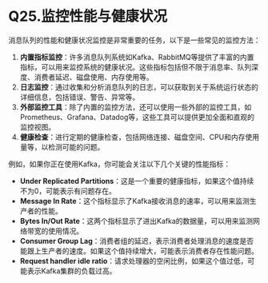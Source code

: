# Q25.监控性能与健康状况

消息队列的性能和健康状况监控是非常重要的任务，以下是一些常见的监控方法：

1. **内置指标监控**：许多消息队列系统如Kafka、RabbitMQ等提供了丰富的内置指标，可以用来监控系统的健康状况。这些指标包括但不限于消息率、队列深度、消费者延迟、磁盘使用、内存使用等。
2. **日志监控**：通过收集和分析消息队列的日志，可以获取到关于系统运行状态的详细信息，包括错误、警告、异常等。
3. **外部监控工具**：除了内置的监控方法，还可以使用一些外部的监控工具，如Prometheus、Grafana、Datadog等，这些工具可以提供更加全面和直观的监控视图。
4. **健康检查**：进行定期的健康检查，包括网络连接、磁盘空间、CPU和内存使用量等，以检测可能的问题。

例如，如果你正在使用Kafka，你可能会关注以下几个关键的性能指标：

- **Under Replicated Partitions**：这是一个重要的健康指标，如果这个值持续不为0，可能表示有问题存在。
- **Message In Rate**：这个指标显示了Kafka接收消息的速率，可以用来监测生产者的性能。
- **Bytes In/Out Rate**：这两个指标显示了进出Kafka的数据量，可以用来监测网络带宽的使用情况。
- **Consumer Group Lag**：消费者组的延迟，表示消费者处理消息的速度是否能跟上生产者的速度。如果这个值持续增大，可能表示消费者存在性能问题。
- **Request handler idle ratio**：请求处理器的空闲比例，如果这个值过低，可能表示Kafka集群的负载过高。

